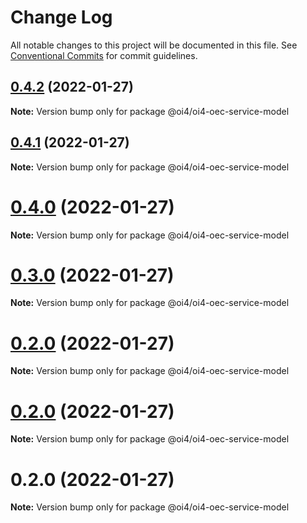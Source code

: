 # Change Log

All notable changes to this project will be documented in this file.
See [Conventional Commits](https://conventionalcommits.org) for commit guidelines.

## [0.4.2](https://github.com/OI4/oi4-service/compare/@oi4/oi4-oec-service-model@0.4.1...@oi4/oi4-oec-service-model@0.4.2) (2022-01-27)

**Note:** Version bump only for package @oi4/oi4-oec-service-model





## [0.4.1](https://github.com/OI4/oi4-service/compare/@oi4/oi4-oec-service-model@0.4.0...@oi4/oi4-oec-service-model@0.4.1) (2022-01-27)

**Note:** Version bump only for package @oi4/oi4-oec-service-model





# [0.4.0](https://github.com/OI4/oi4-service/compare/@oi4/oi4-oec-service-model@0.3.0...@oi4/oi4-oec-service-model@0.4.0) (2022-01-27)

**Note:** Version bump only for package @oi4/oi4-oec-service-model





# [0.3.0](https://github.com/OI4/oi4-service/compare/@oi4/oi4-oec-service-model@0.2.0...@oi4/oi4-oec-service-model@0.3.0) (2022-01-27)

**Note:** Version bump only for package @oi4/oi4-oec-service-model





# [0.2.0](https://github.com/OI4/oi4-service/compare/@oi4/oi4-oec-service-model@0.2.0...@oi4/oi4-oec-service-model@0.2.0) (2022-01-27)

**Note:** Version bump only for package @oi4/oi4-oec-service-model





# [0.2.0](https://github.com/OI4/oi4-service/compare/@oi4/oi4-oec-service-model@0.2.0...@oi4/oi4-oec-service-model@0.2.0) (2022-01-27)

**Note:** Version bump only for package @oi4/oi4-oec-service-model





# 0.2.0 (2022-01-27)

**Note:** Version bump only for package @oi4/oi4-oec-service-model
